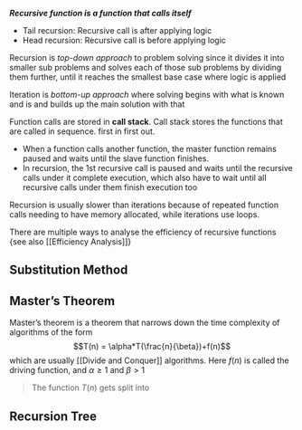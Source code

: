 ***Recursive function is a function that calls itself***
- Tail recursion: Recursive call is after applying logic
- Head recursion: Recursive call is before applying logic

Recursion is *top-down approach* to problem solving since it divides it into smaller sub problems and solves each of those sub problems by dividing them further, until it reaches the smallest base case where logic is applied 

Iteration is *bottom-up approach* where solving begins with what is known and is and builds up the main solution with that

Function calls are stored in **call stack**. Call stack stores the functions that are called in sequence. first in first out.
- When a function calls another function, the master function remains paused and waits until the slave function finishes.
- In recursion, the 1st recursive call is paused and waits until the recursive calls under it complete execution, which also have to wait until all recursive calls under them finish execution too

Recursion is usually slower than iterations because of repeated function calls needing to have memory allocated, while iterations use loops.

There are multiple ways to analyse the efficiency of recursive functions {see also [[Efficiency Analysis]]}
##  Substitution Method

## Master’s Theorem
Master’s theorem is a theorem that narrows down the time complexity of algorithms of the form
$$T(n) = \alpha*T(\frac{n}{\beta})+f(n)$$
which are usually [[Divide and Conquer]] algorithms.
Here $f(n)$ is called the driving function, and $\alpha \ge 1$ and $\beta\gt1$  
> The function $T(n)$ gets split into 
## Recursion Tree